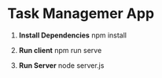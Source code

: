 # Task Managemer App


1. **Install Dependencies**
    npm install

2. **Run client**
    npm run serve
    

4. **Run Server**
    node server.js
